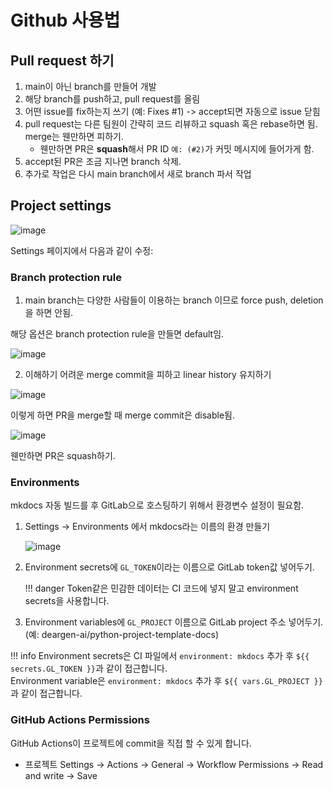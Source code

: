 # Github 사용법

## Pull request 하기

1. main이 아닌 branch를 만들어 개발
2. 해당 branch를 push하고, pull request를 올림
3. 어떤 issue를 fix하는지 쓰기 (예: Fixes #1) -> accept되면 자동으로 issue 닫힘
4. pull request는 다른 팀원이 간략히 코드 리뷰하고 squash 혹은 rebase하면 됨. merge는 웬만하면 피하기.
    - 웬만하면 PR은 **squash**해서 PR ID `예: (#2)`가 커밋 메시지에 들어가게 함.
5. accept된 PR은 조금 지나면 branch 삭제.
6. 추가로 작업은 다시 main branch에서 새로 branch 파서 작업

## Project settings

![image](https://github.com/kiyoon/jupynium.nvim/assets/12980409/3e76bd49-67c3-4211-a332-4c365127a9e2)

Settings 페이지에서 다음과 같이 수정:


### Branch protection rule

1. main branch는 다양한 사람들이 이용하는 branch 이므로 force push, deletion을 하면 안됨.

해당 옵션은 branch protection rule을 만들면 default임.

![image](https://github.com/kiyoon/jupynium.nvim/assets/12980409/7315bf29-f8e0-4395-b5a0-49f0231da94a)

2. 이해하기 어려운 merge commit을 피하고 linear history 유지하기

![image](https://github.com/kiyoon/jupynium.nvim/assets/12980409/c2bd4df7-6aa1-42f6-ac16-7f8a879acb22)

이렇게 하면 PR을 merge할 때 merge commit은 disable됨.

![image](https://github.com/kiyoon/jupynium.nvim/assets/12980409/9c5c1577-a879-4cfd-a783-7c3febb68475)

웬만하면 PR은 squash하기.


### Environments

mkdocs 자동 빌드를 후 GitLab으로 호스팅하기 위해서 환경변수 설정이 필요함.  

1. Settings -> Environments 에서 mkdocs라는 이름의 환경 만들기

    ![image](https://github.com/kiyoon/jupynium.nvim/assets/12980409/b997c3b1-4b5a-49cb-a02d-b1e043f9d517)

2. Environment secrets에 `GL_TOKEN`이라는 이름으로 GitLab token값 넣어두기.

    !!! danger
        Token같은 민감한 데이터는 CI 코드에 넣지 말고 environment secrets을 사용합니다.  

3. Environment variables에 `GL_PROJECT` 이름으로 GitLab project 주소 넣어두기. (예: deargen-ai/python-project-template-docs)

!!! info
    Environment secrets은 CI 파일에서 `environment: mkdocs` 추가 후 `${{ secrets.GL_TOKEN }}`과 같이 접근합니다.  
    Environment variable은 `environment: mkdocs` 추가 후 `${{ vars.GL_PROJECT }}`과 같이 접근합니다.


### GitHub Actions Permissions

GitHub Actions이 프로젝트에 commit을 직접 할 수 있게 합니다.

- 프로젝트 Settings → Actions → General → Workflow Permissions → Read and write → Save

